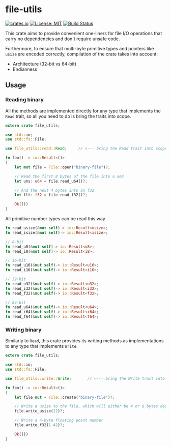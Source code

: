 # file-utils

[![crates.io](https://img.shields.io/crates/v/file-utils.svg)](https://crates.io/crates/file-utils)
[![License: MIT](https://img.shields.io/badge/License-MIT-blue.svg)](LICENSE)
[![Build Status](https://travis-ci.org/gmantaos/file-utils.svg?branch=master)](https://travis-ci.org/gmantaos/file-utils)

This crate aims to provide convenient one-liners for file I/O operations that carry no dependencies and don't require unsafe code.

Furthermore, to ensure that multi-byte primitive types and pointers like `usize` are encoded correctly, compilation of the crate takes into account:

- Architecture (32-bit vs 64-bit)
- Endianness


## Usage


### Reading binary

All the methods are implemented directly for any type that implements the `Read` trait, so all you need to do is bring the traits into scope.

```rust
extern crate file_utils;

use std::io;
use std::fs::File;

use file_utils::read::Read;		// <--- bring the Read trait into scope

fn foo() -> io::Result<()>
{
	let mut file = File::open("binary-file")?;

	// Read the first 8 bytes of the file into a u64
	let uns: u64 = file.read_u64()?;

	// And the next 4 bytes into an f32
	let flt: f32 = file.read_f32()?;

	Ok(())
}
```

All primitive number types can be read this way

```rust
fn read_usize(&mut self)-> io::Result<usize>;
fn read_isize(&mut self)-> io::Result<isize>;

// 8-bit
fn read_u8(&mut self)-> io::Result<u8>;
fn read_i8(&mut self)-> io::Result<i8>;

// 16-bit
fn read_u16(&mut self)-> io::Result<u16>;
fn read_i16(&mut self)-> io::Result<i16>;

// 32-bit
fn read_u32(&mut self)-> io::Result<u32>;
fn read_i32(&mut self)-> io::Result<i32>;
fn read_f32(&mut self)-> io::Result<f32>;

// 64-bit
fn read_u64(&mut self)-> io::Result<u64>;
fn read_i64(&mut self)-> io::Result<i64>;
fn read_f64(&mut self)-> io::Result<f64>;
```

### Writing binary

Similarly to `Read`, this crate provides its writing methods as implementations to any type that implements `Write`.

```rust
extern crate file_utils;

use std::io;
use std::fs::File;

use file_utils::write::Write;		// <--- bring the Write trait into scope

fn foo() -> io::Result<()>
{
	let file mut = File::create("binary-file")?;

	// Write a usize to the file, which will either be 4 or 8 bytes depending on architecture
	file.write_usize(12)?;

	// Write a 4-byte floating point number
	file.write_f32(1.42)?;

	Ok(())
}
```

